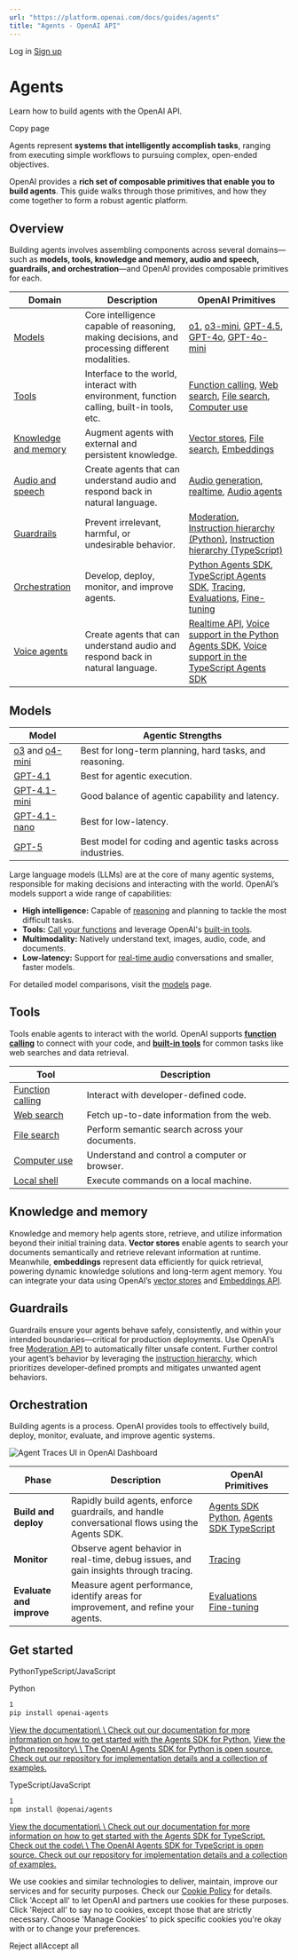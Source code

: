 ```yaml
---
url: "https://platform.openai.com/docs/guides/agents"
title: "Agents - OpenAI API"
---
```


Log in [Sign up](https://platform.openai.com/signup)

# Agents

Learn how to build agents with the OpenAI API.

Copy page

Agents represent **systems that intelligently accomplish tasks**, ranging from executing simple workflows to pursuing complex, open-ended objectives.

OpenAI provides a **rich set of composable primitives that enable you to build agents**. This guide walks through those primitives, and how they come together to form a robust agentic platform.

## Overview

Building agents involves assembling components across several domains—such as **models, tools, knowledge and memory, audio and speech, guardrails, and orchestration**—and OpenAI provides composable primitives for each.

| Domain | Description | OpenAI Primitives |
| --- | --- | --- |
| [Models](https://platform.openai.com/docs/guides/agents#models) | Core intelligence capable of reasoning, making decisions, and processing different modalities. | [o1](https://platform.openai.com/docs/models/o1), [o3-mini](https://platform.openai.com/docs/models/o3-mini), [GPT-4.5](https://platform.openai.com/docs/models/gpt-4.5-preview), [GPT-4o](https://platform.openai.com/docs/models/gpt-4o), [GPT-4o-mini](https://platform.openai.com/docs/models/gpt-4o-mini) |
| [Tools](https://platform.openai.com/docs/guides/agents#tools) | Interface to the world, interact with environment, function calling, built-in tools, etc. | [Function calling](https://platform.openai.com/docs/guides/function-calling), [Web search](https://platform.openai.com/docs/guides/tools-web-search), [File search](https://platform.openai.com/docs/guides/tools-file-search), [Computer use](https://platform.openai.com/docs/guides/tools-computer-use) |
| [Knowledge and memory](https://platform.openai.com/docs/guides/agents#knowledge-memory) | Augment agents with external and persistent knowledge. | [Vector stores](https://platform.openai.com/docs/guides/retrieval#vector-stores), [File search](https://platform.openai.com/docs/guides/tools-file-search), [Embeddings](https://platform.openai.com/docs/guides/embeddings) |
| [Audio and speech](https://platform.openai.com/docs/guides/agents#audio-and-speech) | Create agents that can understand audio and respond back in natural language. | [Audio generation](https://platform.openai.com/docs/guides/audio-generation), [realtime](https://platform.openai.com/docs/guides/realtime), [Audio agents](https://platform.openai.com/docs/guides/audio-agents) |
| [Guardrails](https://platform.openai.com/docs/guides/agents#guardrails) | Prevent irrelevant, harmful, or undesirable behavior. | [Moderation](https://platform.openai.com/docs/guides/moderation), [Instruction hierarchy (Python)](https://openai.github.io/openai-agents-python/guardrails/), [Instruction hierarchy (TypeScript)](https://openai.github.io/openai-agents-js/guides/guardrails/) |
| [Orchestration](https://platform.openai.com/docs/guides/agents#orchestration) | Develop, deploy, monitor, and improve agents. | [Python Agents SDK](https://openai.github.io/openai-agents-python/), [TypeScript Agents SDK](https://openai.github.io/openai-agents-js/), [Tracing](https://platform.openai.com/traces), [Evaluations](https://platform.openai.com/docs/guides/evals), [Fine-tuning](https://platform.openai.com/docs/guides/model-optimization) |
| [Voice agents](https://platform.openai.com/docs/guides/voice-agents) | Create agents that can understand audio and respond back in natural language. | [Realtime API](https://platform.openai.com/docs/guides/realtime), [Voice support in the Python Agents SDK](https://openai.github.io/openai-agents-python/voice/quickstart/), [Voice support in the TypeScript Agents SDK](https://openai.github.io/openai-agents-js/guides/voice-agents/) |

## Models

| Model | Agentic Strengths |
| --- | --- |
| [o3](https://platform.openai.com/docs/models/o3) and [o4-mini](https://platform.openai.com/docs/models/o4-mini) | Best for long-term planning, hard tasks, and reasoning. |
| [GPT-4.1](https://platform.openai.com/docs/models/gpt-4.1) | Best for agentic execution. |
| [GPT-4.1-mini](https://platform.openai.com/docs/models/gpt-4.1-mini) | Good balance of agentic capability and latency. |
| [GPT-4.1-nano](https://platform.openai.com/docs/models/gpt-4.1-nano) | Best for low-latency. |
| [GPT-5](https://platform.openai.com/docs/models/gpt-5) | Best model for coding and agentic tasks across industries. |

Large language models (LLMs) are at the core of many agentic systems, responsible for making decisions and interacting with the world. OpenAI’s models support a wide range of capabilities:

- **High intelligence:** Capable of [reasoning](https://platform.openai.com/docs/guides/reasoning) and planning to tackle the most difficult tasks.
- **Tools:** [Call your functions](https://platform.openai.com/docs/guides/function-calling) and leverage OpenAI's [built-in tools](https://platform.openai.com/docs/guides/tools).
- **Multimodality:** Natively understand text, images, audio, code, and documents.
- **Low-latency:** Support for [real-time audio](https://platform.openai.com/docs/guides/realtime) conversations and smaller, faster models.

For detailed model comparisons, visit the [models](https://platform.openai.com/docs/models) page.

## Tools

Tools enable agents to interact with the world. OpenAI supports [**function calling**](https://platform.openai.com/docs/guides/function-calling) to connect with your code, and [**built-in tools**](https://platform.openai.com/docs/guides/tools) for common tasks like web searches and data retrieval.

| Tool | Description |
| --- | --- |
| [Function calling](https://platform.openai.com/docs/guides/function-calling) | Interact with developer-defined code. |
| [Web search](https://platform.openai.com/docs/guides/tools-web-search) | Fetch up-to-date information from the web. |
| [File search](https://platform.openai.com/docs/guides/tools-file-search) | Perform semantic search across your documents. |
| [Computer use](https://platform.openai.com/docs/guides/tools-computer-use) | Understand and control a computer or browser. |
| [Local shell](https://platform.openai.com/docs/guides/tools-local-shell) | Execute commands on a local machine. |

## Knowledge and memory

Knowledge and memory help agents store, retrieve, and utilize information beyond their initial training data. **Vector stores** enable agents to search your documents semantically and retrieve relevant information at runtime. Meanwhile, **embeddings** represent data efficiently for quick retrieval, powering dynamic knowledge solutions and long-term agent memory. You can integrate your data using OpenAI’s [vector stores](https://platform.openai.com/docs/guides/retrieval#vector-stores) and [Embeddings API](https://platform.openai.com/docs/guides/embeddings).

## Guardrails

Guardrails ensure your agents behave safely, consistently, and within your intended boundaries—critical for production deployments. Use OpenAI’s free [Moderation API](https://platform.openai.com/docs/guides/moderation) to automatically filter unsafe content. Further control your agent’s behavior by leveraging the [instruction hierarchy](https://openai.github.io/openai-agents-python/guardrails/), which prioritizes developer-defined prompts and mitigates unwanted agent behaviors.

## Orchestration

Building agents is a process. OpenAI provides tools to effectively build, deploy, monitor, evaluate, and improve agentic systems.

![Agent Traces UI in OpenAI Dashboard](https://cdn.openai.com/API/docs/images/orchestration.png)

| Phase | Description | OpenAI Primitives |
| --- | --- | --- |
| **Build and deploy** | Rapidly build agents, enforce guardrails, and handle conversational flows using the Agents SDK. | [Agents SDK Python](https://openai.github.io/openai-agents-python/), [Agents SDK TypeScript](https://openai.github.io/openai-agents-js/) |
| **Monitor** | Observe agent behavior in real-time, debug issues, and gain insights through tracing. | [Tracing](https://platform.openai.com/traces) |
| **Evaluate and improve** | Measure agent performance, identify areas for improvement, and refine your agents. | [Evaluations](https://platform.openai.com/docs/guides/evals)<br>[Fine-tuning](https://platform.openai.com/docs/guides/model-optimization) |

## Get started

PythonTypeScript/JavaScript

Python

```bash
1
pip install openai-agents
```

[View the documentation\\
\\
Check out our documentation for more information on how to get started with the Agents SDK for Python.](https://openai.github.io/openai-agents-python/) [View the Python repository\\
\\
The OpenAI Agents SDK for Python is open source. Check out our repository for implementation details and a collection of examples.](https://github.com/openai/openai-agents-python)

TypeScript/JavaScript

```bash
1
npm install @openai/agents
```

[View the documentation\\
\\
Check out our documentation for more information on how to get started with the Agents SDK for TypeScript.](https://openai.github.io/openai-agents-js/) [Check out the code\\
\\
The OpenAI Agents SDK for TypeScript is open source. Check out our repository for implementation details and a collection of examples.](https://github.com/openai/openai-agents-js)

We use cookies and similar technologies to deliver, maintain, improve our services and for security purposes. Check our [Cookie Policy](https://openai.com/policies/cookie-policy) for details. Click 'Accept all' to let OpenAI and partners use cookies for these purposes. Click 'Reject all' to say no to cookies, except those that are strictly necessary. Choose 'Manage Cookies' to pick specific cookies you're okay with or to change your preferences.

Reject allAccept all